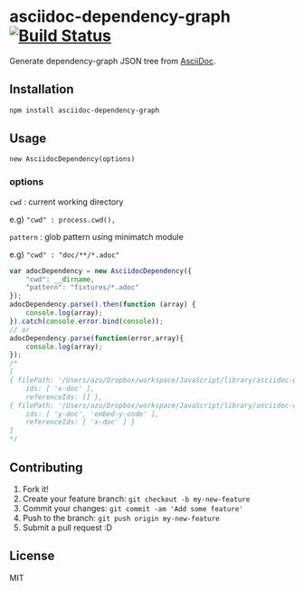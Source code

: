 # asciidoc-dependency-graph [![Build Status](https://travis-ci.org/azu/asciidoc-dependency-graph.svg)](https://travis-ci.org/azu/asciidoc-dependency-graph)

Generate dependency-graph JSON tree from [AsciiDoc](http://www.methods.co.nz/asciidoc/ "AsciiDoc").

## Installation

``` sh
npm install asciidoc-dependency-graph
```

## Usage

`new AsciidocDependency(options)`

### options

`cwd` : current working directory

e.g) `"cwd" : process.cwd(),`

`pattern` : glob pattern using minimatch module 

e.g) `"cwd" : "doc/**/*.adoc"`


``` js
var adocDependency = new AsciidocDependency({
    "cwd": __dirname,
    "pattern": "fixtures/*.adoc"
});
adocDependency.parse().then(function (array) {
    console.log(array);
}).catch(console.error.bind(console));
// or
adocDependency.parse(function(error,array){
    console.log(array);
});
/*
[
{ filePath: '/Users/azu/Dropbox/workspace/JavaScript/library/asciidoc-dependency-graph/test/fixtures/x.adoc',
    ids: [ 'x-doc' ],
    referenceIds: [] },
{ filePath: '/Users/azu/Dropbox/workspace/JavaScript/library/asciidoc-dependency-graph/test/fixtures/y.adoc',
    ids: [ 'y-doc', 'embed-y-code' ],
    referenceIds: [ 'x-doc' ] }
]
*/
```

## Contributing

1. Fork it!
2. Create your feature branch: `git checkout -b my-new-feature`
3. Commit your changes: `git commit -am 'Add some feature'`
4. Push to the branch: `git push origin my-new-feature`
5. Submit a pull request :D

## License

MIT